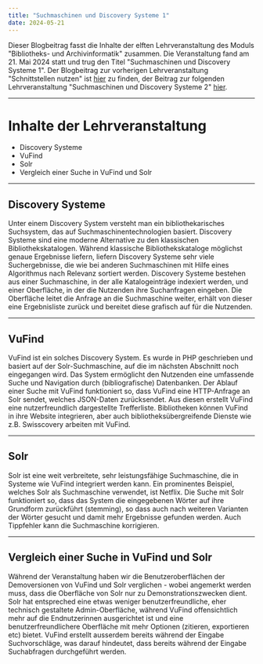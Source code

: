 ```yaml
---
title: "Suchmaschinen und Discovery Systeme 1"
date: 2024-05-21
---
```

Dieser Blogbeitrag fasst die Inhalte der elften Lehrveranstaltung des Moduls "Bibliotheks- und Archivinformatik" zusammen. Die Veranstaltung fand am 21. Mai 2024 statt und trug den Titel "Suchmaschinen und Discovery Systeme 1".
Der Blogbeitrag zur vorherigen Lehrveranstaltung "Schnittstellen nutzen" ist [hier](https://anna-staub.github.io/lerntagebuch_bain/2024/05/08/metadaten_schnittstellen_2_schnittstellen.html) zu finden, der Beitrag zur folgenden Lehrveranstaltung "Suchmaschinen und Discovery Systeme 2" [hier](https://anna-staub.github.io/lerntagebuch_bain/2024/06/03/suchmaschinen_discovery_systeme_2.html).

-----

# Inhalte der Lehrveranstaltung
- Discovery Systeme
- VuFind
- Solr
- Vergleich einer Suche in VuFind und Solr

-----

## Discovery Systeme
Unter einem Discovery System versteht man ein bibliothekarisches Suchsystem, das auf Suchmaschinentechnologien basiert. Discovery Systeme sind eine moderne Alternative zu den klassischen Bibliothekskatalogen. Während klassische Bibliothekskataloge möglichst genaue Ergebnisse liefern, liefern Discovery Systeme sehr viele Suchergebnisse, die wie bei anderen Suchmaschinen mit Hilfe eines Algorithmus nach Relevanz sortiert werden. Discovery Systeme bestehen aus einer Suchmaschine, in der alle Katalogeinträge indexiert werden, und einer Oberfläche, in der die Nutzenden ihre Suchanfragen eingeben. Die Oberfläche leitet die Anfrage an die Suchmaschine weiter, erhält von dieser eine Ergebnisliste zurück und bereitet diese grafisch auf für die Nutzenden.

-----

## VuFind
VuFind ist ein solches Discovery System. Es wurde in PHP geschrieben und basiert auf der Solr-Suchmaschine, auf die im nächsten Abschnitt noch eingegangen wird. Das System ermöglicht den Nutzenden eine umfassende Suche und Navigation durch (bibliografische) Datenbanken. Der Ablauf einer Suche mit VuFind funktioniert so, dass VuFind eine HTTP-Anfrage an Solr sendet, welches JSON-Daten zurücksendet. Aus diesen erstellt VuFind eine nutzerfreundlich dargestellte Trefferliste. Bibliotheken können VuFind in ihre Website integrieren, aber auch bibliotheksübergreifende Dienste wie z.B. Swisscovery arbeiten mit VuFind.

-----

## Solr
Solr ist eine weit verbreitete, sehr leistungsfähige Suchmaschine, die in Systeme wie VuFind integriert werden kann. Ein prominentes Beispiel, welches Solr als Suchmaschine verwendet, ist Netflix. Die Suche mit Solr funktioniert so, dass das System die eingegebenen Wörter auf ihre Grundform zurückführt (stemming), so dass auch nach weiteren Varianten der Wörter gesucht und damit mehr Ergebnisse gefunden werden. Auch Tippfehler kann die Suchmaschine korrigieren. 

-----

## Vergleich einer Suche in VuFind und Solr
Während der Veranstaltung haben wir die Benutzeroberflächen der Demoversionen von VuFind und Solr verglichen - wobei angemerkt werden muss, dass die Oberfläche von Solr nur zu Demonstrationszwecken dient. Solr hat entspreched eine etwas weniger benutzerfreundliche, eher technisch gestaltete Admin-Oberfläche, während VuFind offensichtlich mehr auf die Endnutzerinnen ausgerichtet ist und eine benutzerfreundlichere Oberfläche mit mehr Optionen (zitieren, exportieren etc) bietet. VuFind erstellt ausserdem bereits während der Eingabe Suchvorschläge, was darauf hindeutet, dass bereits während der Eingabe Suchabfragen durchgeführt werden.

